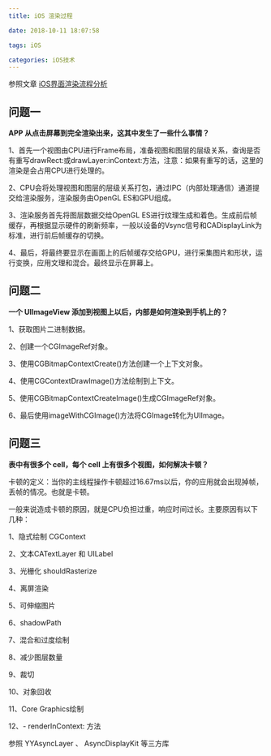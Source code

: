 ```yaml
---
title: iOS 渲染过程

date: 2018-10-11 18:07:58

tags: iOS

categories: iOS技术
---
```


参照文章 [iOS界面渲染流程分析](https://mp.weixin.qq.com/s/PZfhNiRMSlPSaIFI20gdbQ)


## 问题一

**APP 从点击屏幕到完全渲染出来，这其中发生了一些什么事情？**

1、首先一个视图由CPU进行Frame布局，准备视图和图层的层级关系，查询是否有重写drawRect:或drawLayer:inContext:方法，注意：如果有重写的话，这里的渲染是会占用CPU进行处理的。

2、CPU会将处理视图和图层的层级关系打包，通过IPC（内部处理通信）通道提交给渲染服务，渲染服务由OpenGL ES和GPU组成。

3、渲染服务首先将图层数据交给OpenGL ES进行纹理生成和着色。生成前后帧缓存，再根据显示硬件的刷新频率，一般以设备的Vsync信号和CADisplayLink为标准，进行前后帧缓存的切换。

4、最后，将最终要显示在画面上的后帧缓存交给GPU，进行采集图片和形状，运行变换，应用文理和混合。最终显示在屏幕上。


## 问题二

**一个 UIImageView 添加到视图上以后，内部是如何渲染到手机上的？**

1、获取图片二进制数据。

2、创建一个CGImageRef对象。

3、使用CGBitmapContextCreate()方法创建一个上下文对象。

4、使用CGContextDrawImage()方法绘制到上下文。

5、使用CGBitmapContextCreateImage()生成CGImageRef对象。

6、最后使用imageWithCGImage()方法将CGImage转化为UIImage。

## 问题三

**表中有很多个 cell，每个 cell 上有很多个视图，如何解决卡顿？**

卡顿的定义：当你的主线程操作卡顿超过16.67ms以后，你的应用就会出现掉帧，丢帧的情况。也就是卡顿。

一般来说造成卡顿的原因，就是CPU负担过重，响应时间过长。主要原因有以下几种：

1、隐式绘制 CGContext

2、文本CATextLayer 和 UILabel

3、光栅化 shouldRasterize

4、离屏渲染

5、可伸缩图片

6、shadowPath

7、混合和过度绘制

8、减少图层数量

9、裁切

10、对象回收

11、Core Graphics绘制

12、- renderInContext: 方法

参照 YYAsyncLayer 、 AsyncDisplayKit 等三方库